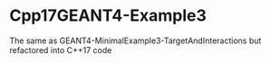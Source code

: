 # Cpp17GEANT4-Example3
The same as  GEANT4-MinimalExample3-TargetAndInteractions but refactored into C++17 code
